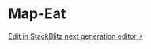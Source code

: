 # Map-Eat

[Edit in StackBlitz next generation editor ⚡️](https://stackblitz.com/~/github.com/53199/Map-Eat)